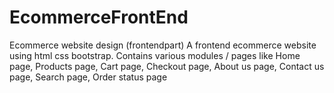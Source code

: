# EcommerceFrontEnd
Ecommerce website design (frontendpart)
A frontend ecommerce website using html css bootstrap. Contains various modules / pages like
Home page, 
Products page,
Cart page,
Checkout page,
About us page,
Contact us page,
Search page,
Order status page
